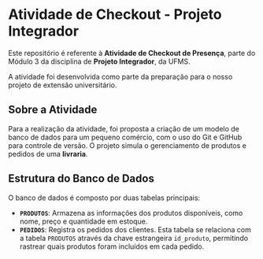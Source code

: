 # Atividade de Checkout - Projeto Integrador

Este repositório é referente à **Atividade de Checkout de Presença**, parte do Módulo 3 da disciplina de **Projeto Integrador**, da UFMS.

A atividade foi desenvolvida como parte da preparação para o nosso projeto de extensão universitário.

## Sobre a Atividade

Para a realização da atividade, foi proposta a criação de um modelo de banco de dados para um pequeno comércio, com o uso do Git e GitHub para controle de versão. O projeto simula o gerenciamento de produtos e pedidos de uma **livraria**.

## Estrutura do Banco de Dados

O banco de dados é composto por duas tabelas principais:

-   **`PRODUTOS`**: Armazena as informações dos produtos disponíveis, como nome, preço e quantidade em estoque.
-   **`PEDIDOS`**: Registra os pedidos dos clientes. Esta tabela se relaciona com a tabela `PRODUTOS` através da chave estrangeira `id_produto`, permitindo rastrear quais produtos foram incluídos em cada pedido.
